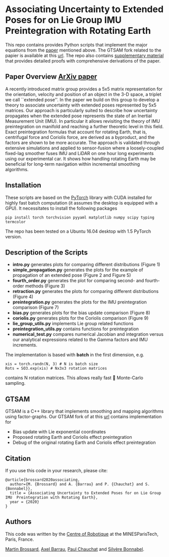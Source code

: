 

Associating Uncertainty to Extended Poses for on Lie Group IMU  Preintegration with Rotating Earth
==================================================================================================

This repo contains provides Python scripts that implement the major equations from the [paper](https://arxiv.org/pdf/2007.14097.pdf) mentioned above. The GTSAM fork related to the papier is available at this [url](https://github.com/mbrossar/gtsam). The repo also contains [supplementary material](https://github.com/mbrossar/SE2-3-/raw/master/supplementary_material.pdf) that provides detailed proofs with comprehensive derivations of the paper.

Paper Overview [ArXiv paper](https://arxiv.org/pdf/2007.14097.pdf)
---------------------------------------------
A recently introduced matrix group provides a 5x5 matrix representation for the  orientation, velocity and position of an object  in the 3-D space, a triplet we call ``extended pose''. In the paper we build on this group to develop a theory to associate uncertainty with extended poses represented by 5x5 matrices. Our approach is particularly suited to describe how uncertainty propagates when the extended pose represents the state of an Inertial Measurement Unit (IMU). In particular it allows  revisiting the theory of IMU preintegration on manifold and  reaching a further theoretic level in this field. Exact preintegration formulas that account for rotating Earth, that is, centrifugal force and Coriolis force, are derived as a byproduct, and the factors are shown to be more accurate. The approach is validated through extensive simulations and applied to sensor-fusion where a loosely-coupled fixed-lag smoother fuses IMU and LiDAR on   one hour long   experiments using our experimental car. It shows how handling rotating Earth may be beneficial for long-term navigation within incremental smoothing algorithms.

Installation
-------------------
These scripts are based on the [PyTorch](https://pytorch.org/) library with CUDA installed for highly fast batch computation (it assumes the desktop is equipped with a GPU). It necessitates to install the following packages

```
pip install torch torchvision pyyaml matplotlib numpy scipy typing termcolor
```

The repo has been tested on a Ubuntu 16.04 desktop with 1.5 PyTorch version.

Description of the Scripts
------------------
* **intro.py** generates plots for comparing different distributions (Figure 1)
* **simple_propagation.py**	generates the plots for the example of propagation of an extended pose (Figure 2 and Figure 5)
* **fourth_order.py** generates the plot for comparing second- and fourth-order methods (Figure 3)
* **retraction.py**	generates the plots for comparing different distributions (Figure 4)
* **preintegration.py** generates the plots for the IMU preintegration comparison (Figure 7)
* **bias.py** generates plots for the bias update comparison (Figure 8)
* **coriolis.py** generates plots for the Coriolis comparison (Figure 9)
* **lie_group_utils.py** implements Lie group related functions
* **preintegration_utils.py** contains functions for preintegration
* **numerical_test.py** compares numerical Jacobian and integration versus our analytical expressions related to the Gamma factors and IMU increments.

The implementation is based with **batch** in the first dimension, e.g. 

```
xis = torch.randn(N, 3) # N is batch size
Rots = SO3.exp(xis) # Nx3x3 rotation matrices
```
contains N rotation matrices. This allows really fast  :rocket: Monte-Carlo sampling.


GTSAM
---------------------
GTSAM is a C++ library that implements smoothing and mapping algorithms using factor-graphs. Our GTSAM fork of at this [url](https://github.com/mbrossar/gtsam) contains implementation for
* Bias update with Lie exponential coordinates
* Proposed rotating Earth and Coriolis effect preintegration
* Debug of the original rotating Earth and Coriolis effect preintegration

## Citation

If you use this code in your research, please cite:

```
@article{brossard2020associating,
  author={M. {Brossard} and A. {Barrau} and P. {Chauchat} and S. {Bonnabel}},
  title = {Associating Uncertainty to Extended Poses for on Lie Group IMU  Preintegration with Rotating Earth},
  year = {2020}
}
```

## Authors

This code was written by the [Centre of Robotique](http://caor-mines-paristech.fr/en/home/) at the MINESParisTech, Paris, France.

[Martin
Brossard](mailto:martin.brossard@mines-paristech.fr), [Axel
Barrau](mailto:axel.barrau@safrangroup.com), [Paul Chauchat](mailto:paul.chauchat@isae-supaero.fr) and [Silvère
Bonnabel](mailto:silvere.bonnabel@mines-paristech.fr).
